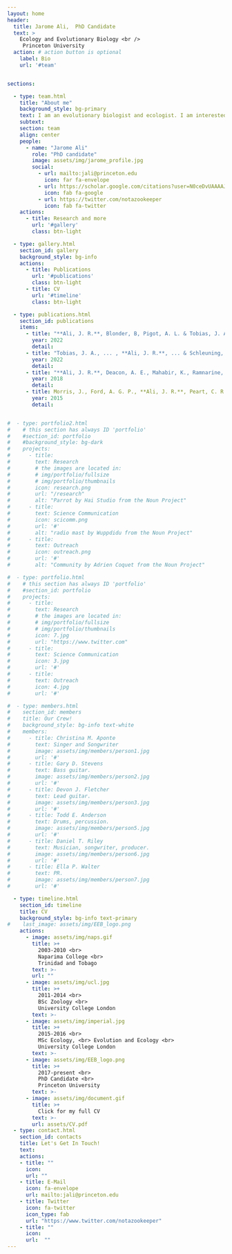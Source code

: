 ```yaml
---
layout: home
header:
  title: Jarome Ali,  PhD Candidate
  text: >
    Ecology and Evolutionary Biology <br />
     Princeton University
  action: # action button is optional
    label: Bio
    url: '#team'


sections:

  - type: team.html
    title: "About me"
    background_style: bg-primary
    text: I am an evolutionary biologist and ecologist. I am interested in the diversity of life. Why is life so abundant? What are the processes that structure this abundance in space and time? As a PhD candidate in the [Stoddard lab](https://www.marycstoddard.com/) at Princeton University, I am studying the diversity and evolution of plumage colouration in parrots.
    subtext:
    section: team
    align: center
    people:
      - name: "Jarome Ali"
        role: "PhD candidate"
        image: assets/img/jarome_profile.jpg
        social:
          - url: mailto:jali@princeton.edu
            icon: far fa-envelope
          - url: https://scholar.google.com/citations?user=N0ceDvUAAAAJ&hl=it
            icon: fab fa-google
          - url: https://twitter.com/notazookeeper
            icon: fab fa-twitter
    actions:
      - title: Research and more
        url: '#gallery'
        class: btn-light

  - type: gallery.html
    section_id: gallery
    background_style: bg-info
    actions:
      - title: Publications
        url: '#publications'
        class: btn-light
      - title: CV
        url: '#timeline'
        class: btn-light

  - type: publications.html
    section_id: publications
    items:
      - title: "**Ali, J. R.**, Blonder, B, Pigot, A. L. & Tobias, J. A. (2022) Bird extinctions threaten to cause disproportionate reductions of functional diversity and uniqueness. Functional Ecology"
        year: 2022
        detail:
      - title: "Tobias, J. A., ... , **Ali, J. R.**, ... & Schleuning, M. (2022). AVONET: morphological, ecological and geographical data for all birds. Ecology Letters, 25(3), 581-597."
        year: 2022
        detail:
      - title: "**Ali, J. R.**, Deacon, A. E., Mahabir, K., Ramnarine, I. W., & Magurran, A. E. (2018). Heterospecific shoaling in an invasive poeciliid: shared history does not affect shoal cohesion. Animal Behaviour, 138, 1-8."
        year: 2018
        detail:
      - title: Morris, J., Ford, A. G. P., **Ali, J. R.**, Peart, C. R., Bills R., & Day, J. J. (2015) High levels of genetic structure and striking phenotypic variability in a sexually dimorphic suckermouth catfish from the African Highveld. Biological Journal of the Linnean Society.
        year: 2015
        detail:


#  - type: portfolio2.html
#    # this section has always ID 'portfolio'
#    #section_id: portfolio
#    #background_style: bg-dark
#    projects:
#      - title:
#        text: Research
#        # the images are located in:
#        # img/portfolio/fullsize
#        # img/portfolio/thumbnails
#        icon: research.png
#        url: "/research"  
#        alt: "Parrot by Hai Studio from the Noun Project"
#      - title:
#        text: Science Communication
#        icon: scicomm.png
#        url: '#'
#        alt: "radio mast by Wuppdidu from the Noun Project"
#      - title:
#        text: Outreach
#        icon: outreach.png
#        url: '#'
#        alt: "Community by Adrien Coquet from the Noun Project"

#  - type: portfolio.html
#    # this section has always ID 'portfolio'
#    #section_id: portfolio
#    projects:
#      - title:
#        text: Research
#        # the images are located in:
#        # img/portfolio/fullsize
#        # img/portfolio/thumbnails
#        icon: 7.jpg
#        url: "https://www.twitter.com"  
#      - title:
#        text: Science Communication
#        icon: 3.jpg
#        url: '#'
#      - title:
#        text: Outreach
#        icon: 4.jpg
#        url: '#'

#  - type: members.html
#    section_id: members
#    title: Our Crew!
#    background_style: bg-info text-white
#    members:
#      - title: Christina M. Aponte
#        text: Singer and Songwriter
#        image: assets/img/members/person1.jpg
#        url: '#'
#      - title: Gary D. Stevens
#        text: Bass guitar.
#        image: assets/img/members/person2.jpg
#        url: '#'
#      - title: Devon J. Fletcher
#        text: Lead guitar.
#        image: assets/img/members/person3.jpg
#        url: '#'
#      - title: Todd E. Anderson
#        text: Drums, percussion.
#        image: assets/img/members/person5.jpg
#        url: '#'
#      - title: Daniel T. Riley
#        text: Musician, songwriter, producer.
#        image: assets/img/members/person6.jpg
#        url: '#'
#      - title: Ella P. Walter
#        text: PR.
#        image: assets/img/members/person7.jpg
#        url: '#'

  - type: timeline.html
    section_id: timeline
    title: CV
    background_style: bg-info text-primary
#    last_image: assets/img/EEB_logo.png
    actions:
      - image: assets/img/naps.gif
        title: >+
          2003-2010 <br>
          Naparima College <br>
          Trinidad and Tobago
        text: >-
        url: ""
      - image: assets/img/ucl.jpg
        title: >+
          2011-2014 <br>
          BSc Zoology <br>
          University College London
        text: >-
      - image: assets/img/imperial.jpg
        title: >+
          2015-2016 <br>
          MSc Ecology, <br> Evolution and Ecology <br>
          University College London
        text: >-
      - image: assets/img/EEB_logo.png
        title: >+
          2017-present <br>
          PhD Candidate <br>
          Princeton University
        text: >-
      - image: assets/img/document.gif
        title: >+
          Click for my full CV
        text: >-
        url: assets/CV.pdf
  - type: contact.html
    section_id: contacts
    title: Let's Get In Touch!
    text:
    actions:
    - title: ""
      icon:
      url: ""
    - title: E-Mail
      icon: fa-envelope
      url: mailto:jali@princeton.edu
    - title: Twitter
      icon: fa-twitter
      icon_type: fab
      url: "https://www.twitter.com/notazookeeper"
    - title: ""
      icon:
      url:  ""
---
```

